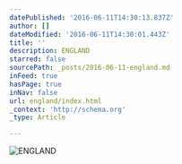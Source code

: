 ```yaml
---
datePublished: '2016-06-11T14:30:13.837Z'
author: []
dateModified: '2016-06-11T14:30:01.443Z'
title: ''
description: ENGLAND
starred: false
sourcePath: _posts/2016-06-11-england.md
inFeed: true
hasPage: true
inNav: false
url: england/index.html
_context: 'http://schema.org'
_type: Article

---
```

![ENGLAND](https://the-grid-user-content.s3-us-west-2.amazonaws.com/80cc2711-8078-498b-95bd-bd44a0925208.jpg)
